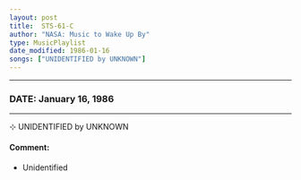 ```yaml
---
layout: post
title:  STS-61-C
author: "NASA: Music to Wake Up By"
type: MusicPlaylist
date_modified: 1986-01-16
songs: ["UNIDENTIFIED by UNKNOWN"]
---
```


----
### DATE: January 16, 1986
----
⊹ UNIDENTIFIED by UNKNOWN

#### Comment:
* Unidentified



<br/>
<center>
	<a target="_blank"
	   href="https://twitter.com/intent/tweet?hashtags=Space,NASA,Playlist,NASAWakeupCalls,SpaceProgram&text={{ page.author}}, '{{ page.songs.first }}' {{ page.title }}, {{ page.date | date: '%B %d, %Y' }}. {{ site.url }}{{ page.url }}&via=nasawakeupcalls"><i class="fab fa-twitter" alt="Tweet this page" style="font-size: 1.3em;"></i></a>
	&nbsp; 	<i class="fas fa-user-astronaut" style="font-size: 1.5em;"></i> &nbsp;
    <a type="amzn" search="'UNIDENTIFIED by UNKNOWN'" category="popular music">
    <i class="fab fa-amazon" style="font-size: 1.3em;"></i></a>
</center>
